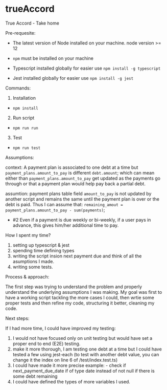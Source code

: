 # trueAccord
True Accord - Take home 

Pre-requesite:

- The latest version of Node installed on your machine. 
node version >= 12

- `npm` must be installed on your machine

- Typescript installed globally for easier use
`npm install -g typescript`

- Jest installed globally for easier use
`npm install -g jest`


Commands:

1) Installation
- `npm install`

2) Run script
- `npm run run`

3) Test
- `npm run test`

Assumptions:

context: A payment plan is associated to one debt at a time but `payment_plans.amount_to_pay` is different `debt.amount`;
which can mean either than `payment_plans.amount_to_pay` get updated as the payments go through or that a payment plan would help pay back a partial debt.

assumtion: payment plans table field `amount_to_pay` is not updated by another script and remains the same until the payment plan is over or the debt is paid. Thus I can assume that:
        `remaining_amout = payment_plans.amount_to_pay - sum(payments)`;


- #2 Even if a payment is due weekly or bi-weekly, if a user pays in advance, this gives him/her additional time to pay. 


How I spent my time? 

1) setting up typescript & jest
2) spending time defining types
3) writing the script insion next payment due and think of all the asumptions I made.
4) writing some tests.


Process & approach:

The first step was trying to understand the problem and properly understand the underlying assumptions I was making. 
My goal was first to have a working script tackling the more cases I could, then wrtie some proper tests and then refine my code, structuring it better, cleaning my code.


Next steps:

If I had more time, I could have improved my testing:
1) I would not have focused only on unit testing but would have set a proper end to end (E2E) testing. 
2) make it more thorough, I am testing one debt at a time but I could have tested a few using jest-each
(to test with another debt value, you can change it the index on line 6 of /test/index.test.ts)
3) I could have made it more precise
example: - check if next_payment_due_date if of type date instead of not null if there is some debt remaining
4) I could have defined the types of more variables I used.




